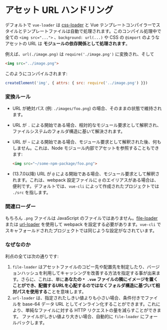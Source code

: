 # アセット URL ハンドリング

デフォルトで `vue-loader` は [css-loader](https://github.com/webpack/css-loader) と Vue テンプレートコンパイラーでスタイルとテンプレートファイルは自動で処理されます。このコンパイル処理中で全ての `<img src="...">` 、`background: url(...)` や CSS の `@import` のようなアセットの URL は **モジュールの依存関係として処理されます**。

例えば、`url(./image.png)` は `require('./image.png')` に変換され、そして

``` html
<img src="../image.png">
```

このようにコンパイルされます:

``` js
createElement('img', { attrs: { src: require('../image.png') }})
```

### 変換ルール

- URL が絶対パス (例: `./images/foo.png`) の場合、そのままの状態で維持されます。

- URL が `.` による開始である場合、相対的なモジュール要求として解釈され、ファイルシステムのフォルダ構造に基いて解決されます。

- URL が `~` による開始である場合、モジュール要求として解釈された後、何もしません。これは、Node モジュール内部でアセットを参照することもできます:

  ``` html
  <img src="~/some-npm-package/foo.png">
  ```

- (13.7.0以降) URL が `@` による開始である場合、モジュール要求として解釈されます。これは、webpack 設定ファイルに `@` のエイリアスがある場合は、便利です。デフォルトでは、`vue-cli` によって作成されたプロジェクトでは `./src` を指します。

### 関連ローダー

もちろん `.png` ファイルは JavaScript のファイルではありません。[file-loader](https://github.com/webpack/file-loader) または [url-loader](https://github.com/webpack/url-loader) を使用して webpack を設定する必要があります。`vue-cli` でスキャフォールドされたプロジェクトでは同じような設定がなされています。

### なぜなのか

利点の全ては次の通りです:

1. `file-loader` はアセットファイルのコピー先や配置先を制定したり、バージョンハッシュを利用してキャッシングを改善する方法を指定する事が出来ます。さらに、これは、単に**あなたの `* .vue` ファイルの隣にイメージを置くことができ、配備するURLを心配するのではなくフォルダ構造に基づいて相対パスを使用する**ことを意味します。
2. `url-loader` は、指定されたしきい値よりも小さい場合、条件付きでファイルを base-64 データ URL としてインライン化することができます。これにより、単純なファイルに対する HTTP リクエストの量を減らすことができます。 ファイルがしきい値より大きい場合、自動的に `file-loader` にフォールバックします。

